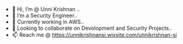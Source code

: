 - 👋 Hi, I’m @ Unni Krishnan ..
- 👀 I’m a Security Engineer..
- 🌱 Currently working in AWS..
- 💞️ Looking to collaborate on Devolopment and Security Projects..
- 📫 Reach me @ 
  https://unnikrishnansi.wixsite.com/unnikrishnan-si
<!---
 Cap10Coderman/Cap10Coderman is a ✨ special ✨ repository because its `README.md` (this file) appears on your GitHub profile.
You can click the Preview link to take a look at your changes.
--->
